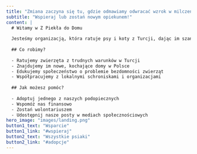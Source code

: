 ```yaml
---
title: "Zmiana zaczyna się tu, gdzie odmawiamy odwracać wzrok w milczeniu."
subtitle: "Wspieraj lub zostań nowym opiekunem!"
content: |
  # Witamy w Z Piekła do Domu
  
  Jesteśmy organizacją, która ratuje psy i koty z Turcji, dając im szansę na nowe, lepsze życie w Polsce. Nasza misja to nie tylko ratowanie zwierząt, ale także budowanie świadomości o problemie bezdomności zwierząt na całym świecie.
  
  ## Co robimy?
  
  - Ratujemy zwierzęta z trudnych warunków w Turcji
  - Znajdujemy im nowe, kochające domy w Polsce
  - Edukujemy społeczeństwo o problemie bezdomności zwierząt
  - Współpracujemy z lokalnymi schroniskami i organizacjami
  
  ## Jak możesz pomóc?
  
  - Adoptuj jednego z naszych podopiecznych
  - Wspomóż nas finansowo
  - Zostań wolontariuszem
  - Udostępnij nasze posty w mediach społecznościowych
hero_image: "images/landing.png"
button1_text: "Wsparcie"
button1_link: "#wspieraj"
button2_text: "Wszystkie psiaki"
button2_link: "#adopcje"
---
```

